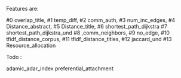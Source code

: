 
Features are:

#0 overlap_title,
#1 temp_diff,
#2  comm_auth,
#3 num_inc_edges,
#4  Distance_abstract,
#5  Distance_title,
#6 shortest_path_dijkstra
#7 shortest_path_dijkstra_und
#8 ,comm_neighbors,
#9 no_edge,
#10  tfidf_distance_corpus,
#11  tfidf_distance_titles,
#12 jaccard_und
#13 Resource_allocation

Todo :

adamic_adar_index
preferential_attachment

